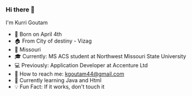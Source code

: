 ### Hi there 👋
I'm Kurri Goutam
- :birthday: Born on April 4th
- :house: From City of destiny - Vizag
- :round_pushpin: Missouri
- :mortar_board: Currently: MS ACS student at Northwest Missouri State University
- :computer: Previously: Application Developer at Accenture Ltd
- :e-mail: How to reach me: kgoutam44@gmail.com
- :book: Currently learning Java and Html
- :bulb: Fun Fact: If it works, don't touch it


<!--
**Goutamkurri/Goutamkurri** is a ✨ _special_ ✨ repository because its `README.md` (this file) appears on your GitHub profile.

Here are some ideas to get you started:

- 🔭 I’m currently working on Html
- 🌱 I’m currently learning 
- 👯 I’m looking to collaborate on ...
- 🤔 I’m looking for help with ...
- 💬 Ask me about ...
- 📫 How to reach me: ...
- 😄 Pronouns: ...
- ⚡ Fun fact: ...
-->
